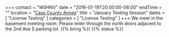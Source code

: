 +++
contact = "W0HNV"
date = "2016-01-19T20:00:00-06:00"
endTime = ""
location = "[Cass County Annex](/places/cass-county-annex/)"
title = "January Testing Session"
dates = [ "License Testing" ]
categories = [ "License Testing" ]
+++
We meet in the basement meeting room. Please enter through the north
doors adjacent to the 2nd Ave S parking lot.
{{% bring %}}
{{% status %}}
